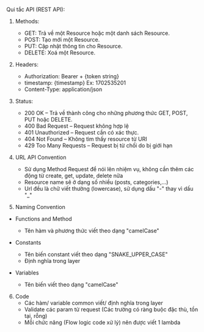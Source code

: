Qui tắc API (REST API):

1. Methods:
     - GET: Trả về một Resource hoặc một danh sách Resource.
     - POST: Tạo mới một Resource.
     - PUT: Cập nhật thông tin cho Resource.
     - DELETE: Xoá một Resource.

2. Headers:
    - Authorization: Bearer + {token string}
    - timestamp: {timestamp} Ex: 1702535201
    - Content-Type: application/json

3. Status:
     - 200 OK – Trả về thành công cho những phương thức GET, POST, PUT hoặc DELETE.
     - 400 Bad Request – Request không hợp lệ
     - 401 Unauthorized – Request cần có xác thực.
     - 404 Not Found – Không tìm thấy resource từ URI
     - 429 Too Many Requests – Request bị từ chối do bị giới hạn

4. URL API Convention
    - Sử dụng Method Request để nói lên nhiệm vụ, không cần thêm các động từ create, get, update, delete nữa
    - Resource name sẽ ở dạng số nhiều (posts, categories,...)
    - Url đều là chữ viết thường (lowercase), sử dụng dấu "-" thay vì dấu "_"

5. Naming Convention
* Functions and Method
    - Tên hàm và phương thức viết theo dạng "camelCase"

* Constants
    - Tên biến constant viết theo dạng "SNAKE_UPPER_CASE"
    - Định nghĩa trong layer

* Variables
    - Tên biến viết theo dạng "camelCase"

6. Code
    - Các hàm/ variable common viết/ định nghĩa trong layer
    - Validate các param từ request (Các trường có ràng buộc đặc thù, tồn tại, rỗng)
    - Mỗi chức năng (Flow logic code xử lý) nên được viết 1 lambda 
